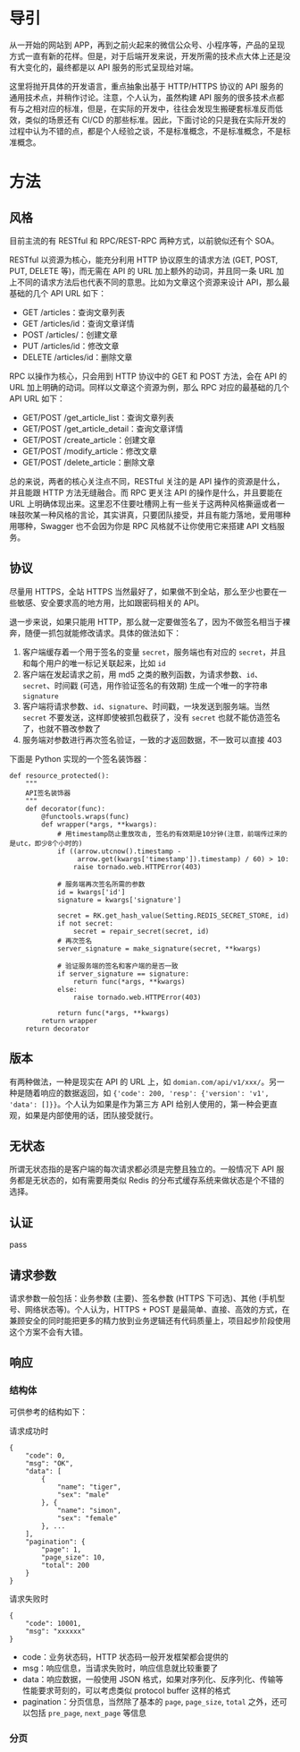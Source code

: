 # 导引

从一开始的网站到 APP，再到之前火起来的微信公众号、小程序等，产品的呈现方式一直有新的花样。但是，对于后端开发来说，开发所需的技术点大体上还是没有大变化的，最终都是以 API 服务的形式呈现给对端。

这里将抛开具体的开发语言，重点抽象出基于 HTTP/HTTPS 协议的 API 服务的通用技术点，并稍作讨论。注意，个人认为，虽然构建 API 服务的很多技术点都有与之相对应的标准，但是，在实际的开发中，往往会发现生搬硬套标准反而低效，类似的场景还有 CI/CD 的那些标准。因此，下面讨论的只是我在实际开发的过程中认为不错的点，都是个人经验之谈，不是标准概念，不是标准概念，不是标准概念。

# 方法

## 风格

目前主流的有 RESTful 和 RPC/REST-RPC 两种方式，以前貌似还有个 SOA。

RESTful 以资源为核心，能充分利用 HTTP 协议原生的请求方法 (GET, POST, PUT, DELETE 等)，而无需在 API 的 URL 加上额外的动词，并且同一条 URL 加上不同的请求方法后也代表不同的意思。比如为文章这个资源来设计 API，那么最基础的几个 API URL 如下：

- GET /articles：查询文章列表
- GET /articles/id：查询文章详情
- POST /articles/：创建文章
- PUT /articles/id：修改文章
- DELETE /articles/id：删除文章

RPC 以操作为核心，只会用到 HTTP 协议中的 GET 和 POST 方法，会在 API 的 URL 加上明确的动词。同样以文章这个资源为例，那么 RPC 对应的最基础的几个 API URL 如下：

- GET/POST /get_article_list：查询文章列表
- GET/POST /get_article_detail：查询文章详情
- GET/POST /create_article：创建文章
- GET/POST /modify_article：修改文章
- GET/POST /delete_article：删除文章

总的来说，两者的核心关注点不同，RESTful 关注的是 API 操作的资源是什么，并且能跟 HTTP 方法无缝融合。而 RPC 更关注 API 的操作是什么，并且要能在 URL 上明确体现出来。这里忍不住要吐槽网上有一些关于这两种风格撕逼或者一味鼓吹某一种风格的言论，其实讲真，只要团队接受，并且有能力落地，爱用哪种用哪种，Swagger 也不会因为你是 RPC 风格就不让你使用它来搭建 API 文档服务。

## 协议

尽量用 HTTPS，全站 HTTPS 当然最好了，如果做不到全站，那么至少也要在一些敏感、安全要求高的地方用，比如跟密码相关的 API。

退一步来说，如果只能用 HTTP，那么就一定要做签名了，因为不做签名相当于裸奔，随便一抓包就能修改请求。具体的做法如下：

1. 客户端缓存着一个用于签名的变量 `secret`，服务端也有对应的 `secret`，并且和每个用户的唯一标记关联起来，比如 `id`
2. 客户端在发起请求之前，用 md5 之类的散列函数，为请求参数、`id`、`secret`、时间戳 (可选，用作验证签名的有效期) 生成一个唯一的字符串 `signature`
3. 客户端将请求参数、`id`、`signature`、时间戳，一块发送到服务端。当然 `secret` 不要发送，这样即使被抓包截获了，没有 `secret` 也就不能仿造签名了，也就不篡改参数了
4. 服务端对参数进行再次签名验证，一致的才返回数据，不一致可以直接 403

下面是 Python 实现的一个签名装饰器：

```
def resource_protected():
    """
    API签名装饰器
    """
    def decorator(func):
        @functools.wraps(func)
        def wrapper(*args, **kwargs):
            # 用timestamp防止重放攻击, 签名的有效期是10分钟(注意，前端传过来的是utc，即少8个小时的)
            if ((arrow.utcnow().timestamp -
                 arrow.get(kwargs['timestamp']).timestamp) / 60) > 10:
                raise tornado.web.HTTPError(403)
            
            # 服务端再次签名所需的参数
            id = kwargs['id']
            signature = kwargs['signature']

            secret = RK.get_hash_value(Setting.REDIS_SECRET_STORE, id)
            if not secret:
                secret = repair_secret(secret, id)
            # 再次签名
            server_signature = make_signature(secret, **kwargs)
            
            # 验证服务端的签名和客户端的是否一致
            if server_signature == signature:
                return func(*args, **kwargs)
            else:
                raise tornado.web.HTTPError(403)

            return func(*args, **kwargs)
        return wrapper
    return decorator
```

## 版本

有两种做法，一种是现实在 API 的 URL 上，如 `domian.com/api/v1/xxx/`。另一种是随着响应的数据返回，如 `{'code': 200, 'resp': {'version': 'v1', 'data': []}}`。个人认为如果是作为第三方 API 给别人使用的，第一种会更直观，如果是内部使用的话，团队接受就行。

## 无状态

所谓无状态指的是客户端的每次请求都必须是完整且独立的。一般情况下 API 服务都是无状态的，如有需要用类似 Redis 的分布式缓存系统来做状态是个不错的选择。

## 认证

pass

## 请求参数

请求参数一般包括：业务参数 (主要)、签名参数 (HTTPS 下可选)、其他 (手机型号、网络状态等)。个人认为，HTTPS + POST 是最简单、直接、高效的方式，在兼顾安全的同时能把更多的精力放到业务逻辑还有代码质量上，项目起步阶段使用这个方案不会有大错。

## 响应

### 结构体

可供参考的结构如下：

请求成功时

```
{
    "code": 0,
    "msg": "OK",
    "data": [
        {
            "name": "tiger",
            "sex": "male"
        }, {
            "name": "simon",
            "sex": "female"
        }, ...
    ],
    "pagination": {
        "page": 1,
        "page_size": 10,
        "total": 200
    }
}
```

请求失败时

```
{
    "code": 10001,
    "msg": "xxxxxx"
}
```

- code：业务状态码，HTTP 状态码一般开发框架都会提供的
- msg：响应信息，当请求失败时，响应信息就比较重要了
- data：响应数据，一般使用 JSON 格式，如果对序列化、反序列化、传输等性能要求苛刻的，可以考虑类似 protocol buffer 这样的格式
- pagination：分页信息，当然除了基本的 `page`, `page_size`, `total` 之外，还可以包括 `pre_page`, `next_page` 等信息

### 分页






















